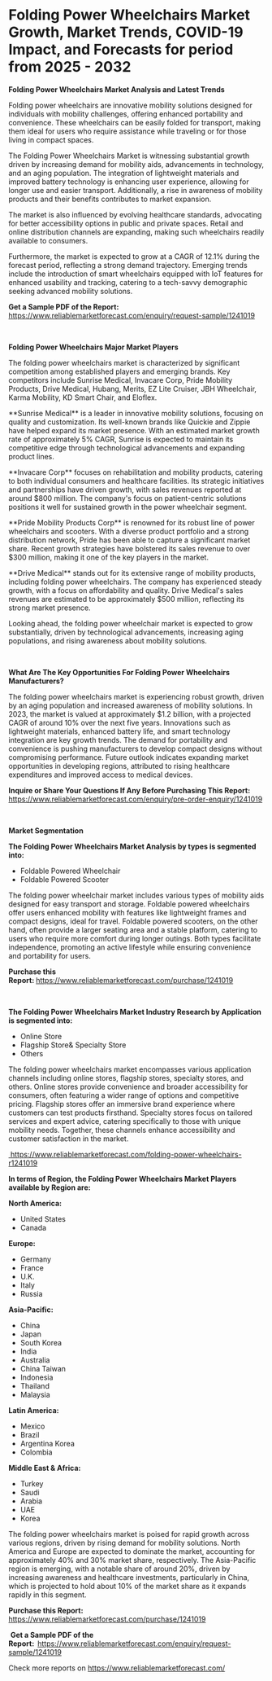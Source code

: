 <p><h1>Folding Power Wheelchairs Market Growth, Market Trends, COVID-19 Impact, and Forecasts for period from 2025 - 2032</h1></p><p><strong>Folding Power Wheelchairs Market Analysis and Latest Trends</strong></p>
<p><p>Folding power wheelchairs are innovative mobility solutions designed for individuals with mobility challenges, offering enhanced portability and convenience. These wheelchairs can be easily folded for transport, making them ideal for users who require assistance while traveling or for those living in compact spaces.</p><p>The Folding Power Wheelchairs Market is witnessing substantial growth driven by increasing demand for mobility aids, advancements in technology, and an aging population. The integration of lightweight materials and improved battery technology is enhancing user experience, allowing for longer use and easier transport. Additionally, a rise in awareness of mobility products and their benefits contributes to market expansion.</p><p>The market is also influenced by evolving healthcare standards, advocating for better accessibility options in public and private spaces. Retail and online distribution channels are expanding, making such wheelchairs readily available to consumers. </p><p>Furthermore, the market is expected to grow at a CAGR of 12.1% during the forecast period, reflecting a strong demand trajectory. Emerging trends include the introduction of smart wheelchairs equipped with IoT features for enhanced usability and tracking, catering to a tech-savvy demographic seeking advanced mobility solutions.</p></p>
<p><strong>Get a Sample PDF of the Report:&nbsp;</strong> <a href="https://www.reliablemarketforecast.com/enquiry/request-sample/1241019?utm_campaign=2724&utm_medium=2&utm_source=Github&utm_content=ia&utm_term=04032025&utm_id=folding-power-wheelchairs">https://www.reliablemarketforecast.com/enquiry/request-sample/1241019</a></p>
<p>&nbsp;</p>
<p><strong>Folding Power Wheelchairs Major Market Players</strong></p>
<p><p>The folding power wheelchairs market is characterized by significant competition among established players and emerging brands. Key competitors include Sunrise Medical, Invacare Corp, Pride Mobility Products, Drive Medical, Hubang, Merits, EZ Lite Cruiser, JBH Wheelchair, Karma Mobility, KD Smart Chair, and Eloflex.</p><p>**Sunrise Medical** is a leader in innovative mobility solutions, focusing on quality and customization. Its well-known brands like Quickie and Zippie have helped expand its market presence. With an estimated market growth rate of approximately 5% CAGR, Sunrise is expected to maintain its competitive edge through technological advancements and expanding product lines.</p><p>**Invacare Corp** focuses on rehabilitation and mobility products, catering to both individual consumers and healthcare facilities. Its strategic initiatives and partnerships have driven growth, with sales revenues reported at around $800 million. The company's focus on patient-centric solutions positions it well for sustained growth in the power wheelchair segment.</p><p>**Pride Mobility Products Corp** is renowned for its robust line of power wheelchairs and scooters. With a diverse product portfolio and a strong distribution network, Pride has been able to capture a significant market share. Recent growth strategies have bolstered its sales revenue to over $300 million, making it one of the key players in the market.</p><p>**Drive Medical** stands out for its extensive range of mobility products, including folding power wheelchairs. The company has experienced steady growth, with a focus on affordability and quality. Drive Medical's sales revenues are estimated to be approximately $500 million, reflecting its strong market presence.</p><p>Looking ahead, the folding power wheelchair market is expected to grow substantially, driven by technological advancements, increasing aging populations, and rising awareness about mobility solutions.</p></p>
<p>&nbsp;</p>
<p><strong>What Are The Key Opportunities For Folding Power Wheelchairs Manufacturers?</strong></p>
<p><p>The folding power wheelchairs market is experiencing robust growth, driven by an aging population and increased awareness of mobility solutions. In 2023, the market is valued at approximately $1.2 billion, with a projected CAGR of around 10% over the next five years. Innovations such as lightweight materials, enhanced battery life, and smart technology integration are key growth trends. The demand for portability and convenience is pushing manufacturers to develop compact designs without compromising performance. Future outlook indicates expanding market opportunities in developing regions, attributed to rising healthcare expenditures and improved access to medical devices.</p></p>
<p><strong>Inquire or Share Your Questions If Any Before Purchasing This Report:</strong> <a href="https://www.reliablemarketforecast.com/enquiry/pre-order-enquiry/1241019?utm_campaign=2724&utm_medium=2&utm_source=Github&utm_content=ia&utm_term=04032025&utm_id=folding-power-wheelchairs">https://www.reliablemarketforecast.com/enquiry/pre-order-enquiry/1241019</a></p>
<p>&nbsp;</p>
<p><strong>Market Segmentation</strong></p>
<p><strong>The Folding Power Wheelchairs Market Analysis by types is segmented into:</strong></p>
<p><ul><li>Foldable Powered Wheelchair</li><li>Foldable Powered Scooter</li></ul></p>
<p><p>The folding power wheelchair market includes various types of mobility aids designed for easy transport and storage. Foldable powered wheelchairs offer users enhanced mobility with features like lightweight frames and compact designs, ideal for travel. Foldable powered scooters, on the other hand, often provide a larger seating area and a stable platform, catering to users who require more comfort during longer outings. Both types facilitate independence, promoting an active lifestyle while ensuring convenience and portability for users.</p></p>
<p><strong>Purchase this Report:&nbsp;</strong><a href="https://www.reliablemarketforecast.com/purchase/1241019?utm_campaign=2724&utm_medium=2&utm_source=Github&utm_content=ia&utm_term=04032025&utm_id=folding-power-wheelchairs">https://www.reliablemarketforecast.com/purchase/1241019</a></p>
<p>&nbsp;</p>
<p><strong>The Folding Power Wheelchairs Market Industry Research by Application is segmented into:</strong></p>
<p><ul><li>Online Store</li><li>Flagship Store& Specialty Store</li><li>Others</li></ul></p>
<p><p>The folding power wheelchairs market encompasses various application channels including online stores, flagship stores, specialty stores, and others. Online stores provide convenience and broader accessibility for consumers, often featuring a wider range of options and competitive pricing. Flagship stores offer an immersive brand experience where customers can test products firsthand. Specialty stores focus on tailored services and expert advice, catering specifically to those with unique mobility needs. Together, these channels enhance accessibility and customer satisfaction in the market.</p></p>
<p><a href="https://www.reliablemarketforecast.com/folding-power-wheelchairs-r1241019?utm_campaign=2724&utm_medium=2&utm_source=Github&utm_content=ia&utm_term=04032025&utm_id=folding-power-wheelchairs">&nbsp;https://www.reliablemarketforecast.com/folding-power-wheelchairs-r1241019</a></p>
<p><strong>In terms of Region, the Folding Power Wheelchairs Market Players available by Region are:</strong></p>
<p>
    <p> <strong> North America: </strong>
        <ul>
            <li>United States</li>
            <li>Canada</li>
        </ul>
        </p> 
    <p> <strong> Europe: </strong>
        <ul>
            <li>Germany</li>
            <li>France</li>
            <li>U.K.</li>
            <li>Italy</li>
            <li>Russia</li>
        </ul>
        </p> 
    <p> <strong> Asia-Pacific: </strong>
        <ul>
            <li>China</li>
            <li>Japan</li>
            <li>South Korea</li>
            <li>India</li>
            <li>Australia</li>
            <li>China Taiwan</li>
            <li>Indonesia</li>
            <li>Thailand</li>
            <li>Malaysia</li>
        </ul>
        </p> 
    <p> <strong> Latin America: </strong>
        <ul>
            <li>Mexico</li>
            <li>Brazil</li>
            <li>Argentina Korea</li>
            <li>Colombia</li>
        </ul>
        </p> 
    <p> <strong> Middle East & Africa: </strong>
        <ul>
            <li>Turkey</li>
            <li>Saudi</li>
            <li>Arabia</li>
            <li>UAE</li>
            <li>Korea</li>
        </ul>
    </p>
    </p>
<p><p>The folding power wheelchairs market is poised for rapid growth across various regions, driven by rising demand for mobility solutions. North America and Europe are expected to dominate the market, accounting for approximately 40% and 30% market share, respectively. The Asia-Pacific region is emerging, with a notable share of around 20%, driven by increasing awareness and healthcare investments, particularly in China, which is projected to hold about 10% of the market share as it expands rapidly in this segment.</p></p>
<p><strong>Purchase this Report: </strong><a href="https://www.reliablemarketforecast.com/purchase/1241019?utm_campaign=2724&utm_medium=2&utm_source=Github&utm_content=ia&utm_term=04032025&utm_id=folding-power-wheelchairs">https://www.reliablemarketforecast.com/purchase/1241019</a></p>
<p>&nbsp;<strong>Get a Sample PDF of the Report:&nbsp;&nbsp;</strong><a href="https://www.reliablemarketforecast.com/enquiry/request-sample/1241019?utm_campaign=2724&utm_medium=2&utm_source=Github&utm_content=ia&utm_term=04032025&utm_id=folding-power-wheelchairs">https://www.reliablemarketforecast.com/enquiry/request-sample/1241019</a></p>
<p><strong></strong></p>
<p>Check more reports on <a href="https://www.reliablemarketforecast.com/?utm_campaign=2724&utm_medium=2&utm_source=Github&utm_content=ia&utm_term=04032025&utm_id=folding-power-wheelchairs">https://www.reliablemarketforecast.com/</a></p>